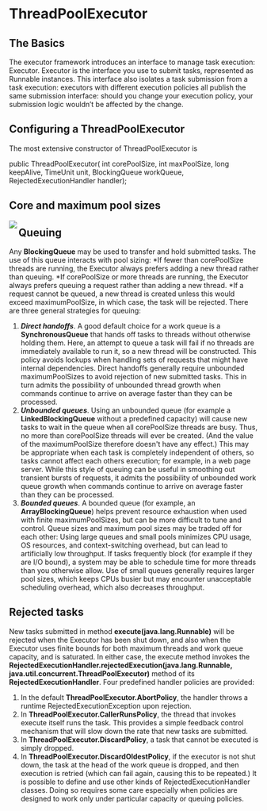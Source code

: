 ThreadPoolExecutor
=======================
The Basics
----------
The executor framework introduces an interface to manage task execution: Executor. Executor is the interface you use to submit tasks, represented as Runnable instances. This interface also isolates a task submission from a task execution: executors with different execution policies all publish the same submission interface: should you change your execution policy, your submission logic wouldn’t be affected by the change.

Configuring a ThreadPoolExecutor
--------------------------------
The most extensive constructor of ThreadPoolExecutor is

public ThreadPoolExecutor(
	int corePoolSize,
	int maxPoolSize,
	long keepAlive,
	TimeUnit unit,
	BlockingQueue<Runnable> workQueue,
	RejectedExecutionHandler handler);
	
Core and maximum pool sizes
---------------------------
<img align="left" src="http://tutorials.jenkov.com/images/java-concurrency-utils/thread-pool-executor.png" />


Queuing
-------
Any **BlockingQueue** may be used to transfer and hold submitted tasks. The use of this queue interacts with pool sizing:
*If fewer than corePoolSize threads are running, the Executor always prefers adding a new thread rather than queuing.
*If corePoolSize or more threads are running, the Executor always prefers queuing a request rather than adding a new thread.
*If a request cannot be queued, a new thread is created unless this would exceed maximumPoolSize, in which case, the task will be rejected.
There are three general strategies for queuing:
1. ***Direct handoffs***. A good default choice for a work queue is a **SynchronousQueue** that hands off tasks to threads without otherwise holding them. Here, an attempt to queue a task will fail if no threads are immediately available to run it, so a new thread will be constructed. This policy avoids lockups when handling sets of requests that might have internal dependencies. Direct handoffs generally require unbounded maximumPoolSizes to avoid rejection of new submitted tasks. This in turn admits the possibility of unbounded thread growth when commands continue to arrive on average faster than they can be processed.
2. ***Unbounded queues***. Using an unbounded queue (for example a **LinkedBlockingQueue** without a predefined capacity) will cause new tasks to wait in the queue when all corePoolSize threads are busy. Thus, no more than corePoolSize threads will ever be created. (And the value of the maximumPoolSize therefore doesn't have any effect.) This may be appropriate when each task is completely independent of others, so tasks cannot affect each others execution; for example, in a web page server. While this style of queuing can be useful in smoothing out transient bursts of requests, it admits the possibility of unbounded work queue growth when commands continue to arrive on average faster than they can be processed.
3. ***Bounded queues***. A bounded queue (for example, an **ArrayBlockingQueue**) helps prevent resource exhaustion when used with finite maximumPoolSizes, but can be more difficult to tune and control. Queue sizes and maximum pool sizes may be traded off for each other: Using large queues and small pools minimizes CPU usage, OS resources, and context-switching overhead, but can lead to artificially low throughput. If tasks frequently block (for example if they are I/O bound), a system may be able to schedule time for more threads than you otherwise allow. Use of small queues generally requires larger pool sizes, which keeps CPUs busier but may encounter unacceptable scheduling overhead, which also decreases throughput.

Rejected tasks
--------------
New tasks submitted in method **execute(java.lang.Runnable)** will be rejected when the Executor has been shut down, and also when the Executor uses finite bounds for both maximum threads and work queue capacity, and is saturated. In either case, the execute method invokes the **RejectedExecutionHandler.rejectedExecution(java.lang.Runnable, java.util.concurrent.ThreadPoolExecutor)** method of its **RejectedExecutionHandler**. Four predefined handler policies are provided:
1. In the default **ThreadPoolExecutor.AbortPolicy**, the handler throws a runtime RejectedExecutionException upon rejection.
2. In **ThreadPoolExecutor.CallerRunsPolicy**, the thread that invokes execute itself runs the task. This provides a simple feedback control mechanism that will slow down the rate that new tasks are submitted.
3. In **ThreadPoolExecutor.DiscardPolicy**, a task that cannot be executed is simply dropped.
4. In **ThreadPoolExecutor.DiscardOldestPolicy**, if the executor is not shut down, the task at the head of the work queue is dropped, and then execution is retried (which can fail again, causing this to be repeated.)
It is possible to define and use other kinds of RejectedExecutionHandler classes. Doing so requires some care especially when policies are designed to work only under particular capacity or queuing policies.
